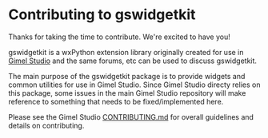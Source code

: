 # Contributing to gswidgetkit

Thanks for taking the time to contribute. We're excited to have you!

gswidgetkit is a wxPython extension library originally created for use in [Gimel Studio](https://github.com/GimelStudio/GimelStudio) and the same forums, etc can be used to discuss gswidgetkit.

The main purpose of the gswidgetkit package is to provide widgets and common utilities for use in Gimel Studio. Since Gimel Studio directy relies on this package, some issues in the main Gimel Studio repository will make reference to something that needs to be fixed/implemented here.

Please see the Gimel Studio [CONTRIBUTING.md](https://github.com/GimelStudio/GimelStudio/blob/master/CONTRIBUTING.md) for overall guidelines and details on contributing.
